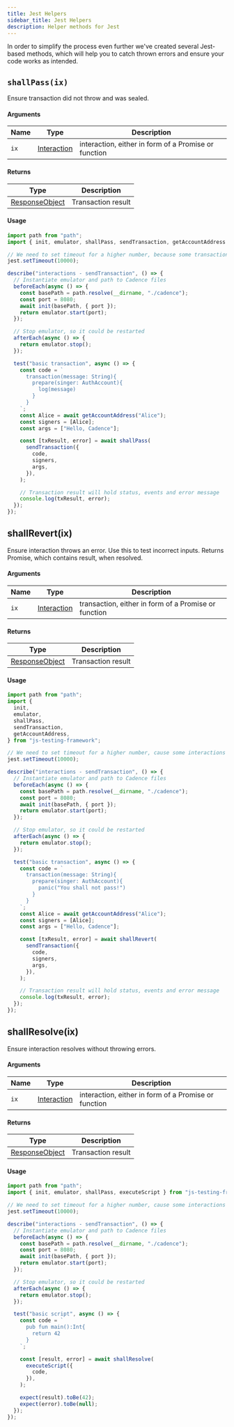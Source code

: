 ```yaml
---
title: Jest Helpers
sidebar_title: Jest Helpers
description: Helper methods for Jest
---
```


In order to simplify the process even further we've created several Jest-based methods, which will help you to catch
thrown errors and ensure your code works as intended.

## `shallPass(ix)`

Ensure transaction did not throw and was sealed.

#### Arguments

| Name | Type                              | Description                                          |
| ---- | --------------------------------- | ---------------------------------------------------- |
| `ix` | [Interaction](api.md#interaction) | interaction, either in form of a Promise or function |

#### Returns

| Type                                                                        | Description        |
| --------------------------------------------------------------------------- | ------------------ |
| [ResponseObject](https://docs.onflow.org/fcl/reference/api/#responseobject) | Transaction result |

#### Usage

```javascript
import path from "path";
import { init, emulator, shallPass, sendTransaction, getAccountAddress } from "flow-js-testing";

// We need to set timeout for a higher number, because some transactions might take up some time
jest.setTimeout(10000);

describe("interactions - sendTransaction", () => {
  // Instantiate emulator and path to Cadence files
  beforeEach(async () => {
    const basePath = path.resolve(__dirname, "./cadence");
    const port = 8080;
    await init(basePath, { port });
    return emulator.start(port);
  });

  // Stop emulator, so it could be restarted
  afterEach(async () => {
    return emulator.stop();
  });

  test("basic transaction", async () => {
    const code = `
      transaction(message: String){
        prepare(singer: AuthAccount){
          log(message)
        }
      }
    `;
    const Alice = await getAccountAddress("Alice");
    const signers = [Alice];
    const args = ["Hello, Cadence"];

    const [txResult, error] = await shallPass(
      sendTransaction({
        code,
        signers,
        args,
      }),
    );

    // Transaction result will hold status, events and error message
    console.log(txResult, error);
  });
});
```

## shallRevert(ix)

Ensure interaction throws an error. Use this to test incorrect inputs.
Returns Promise, which contains result, when resolved.

#### Arguments

| Name | Type                              | Description                                          |
| ---- | --------------------------------- | ---------------------------------------------------- |
| `ix` | [Interaction](api.md#interaction) | transaction, either in form of a Promise or function |

#### Returns

| Type                                                                        | Description        |
| --------------------------------------------------------------------------- | ------------------ |
| [ResponseObject](https://docs.onflow.org/fcl/reference/api/#responseobject) | Transaction result |

#### Usage

```javascript
import path from "path";
import {
  init,
  emulator,
  shallPass,
  sendTransaction,
  getAccountAddress,
} from "js-testing-framework";

// We need to set timeout for a higher number, cause some interactions might need more time
jest.setTimeout(10000);

describe("interactions - sendTransaction", () => {
  // Instantiate emulator and path to Cadence files
  beforeEach(async () => {
    const basePath = path.resolve(__dirname, "./cadence");
    const port = 8080;
    await init(basePath, { port });
    return emulator.start(port);
  });

  // Stop emulator, so it could be restarted
  afterEach(async () => {
    return emulator.stop();
  });

  test("basic transaction", async () => {
    const code = `
      transaction(message: String){
        prepare(singer: AuthAccount){
          panic("You shall not pass!")
        }
      }
    `;
    const Alice = await getAccountAddress("Alice");
    const signers = [Alice];
    const args = ["Hello, Cadence"];

    const [txResult, error] = await shallRevert(
      sendTransaction({
        code,
        signers,
        args,
      }),
    );

    // Transaction result will hold status, events and error message
    console.log(txResult, error);
  });
});
```

## shallResolve(ix)

Ensure interaction resolves without throwing errors.

#### Arguments

| Name | Type                              | Description                                          |
| ---- | --------------------------------- | ---------------------------------------------------- |
| `ix` | [Interaction](api.md#interaction) | interaction, either in form of a Promise or function |

#### Returns

| Type                                                                        | Description        |
| --------------------------------------------------------------------------- | ------------------ |
| [ResponseObject](https://docs.onflow.org/fcl/reference/api/#responseobject) | Transaction result |

#### Usage

```javascript
import path from "path";
import { init, emulator, shallPass, executeScript } from "js-testing-framework";

// We need to set timeout for a higher number, cause some interactions might need more time
jest.setTimeout(10000);

describe("interactions - sendTransaction", () => {
  // Instantiate emulator and path to Cadence files
  beforeEach(async () => {
    const basePath = path.resolve(__dirname, "./cadence");
    const port = 8080;
    await init(basePath, { port });
    return emulator.start(port);
  });

  // Stop emulator, so it could be restarted
  afterEach(async () => {
    return emulator.stop();
  });

  test("basic script", async () => {
    const code = `
      pub fun main():Int{
        return 42
      }
    `;

    const [result, error] = await shallResolve(
      executeScript({
        code,
      }),
    );

    expect(result).toBe(42);
    expect(error).toBe(null);
  });
});
```
